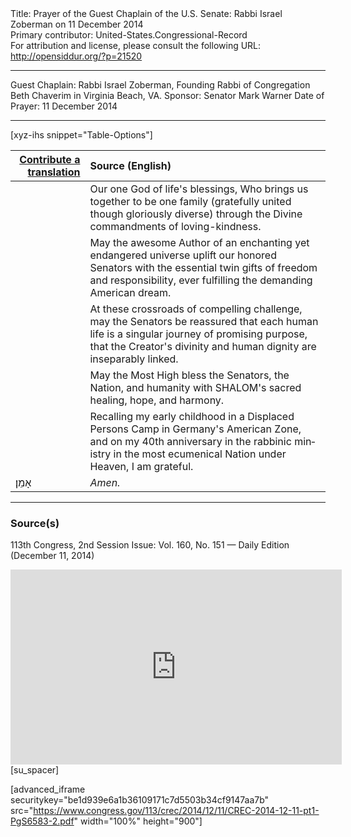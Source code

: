 <html>
<head></head>
<body>
Title: Prayer of the Guest Chaplain of the U.S. Senate: Rabbi Israel Zoberman on 11 December 2014<br />
Primary contributor: United-States.Congressional-Record<br />
For attribution and license, please consult the following URL: <a href="http://opensiddur.org/?p=21520">http://opensiddur.org/?p=21520</a>
<p />
<hr />

Guest Chaplain: Rabbi Israel Zoberman, Founding Rabbi of Congregation Beth Chaverim in Virginia Beach, VA.
Sponsor: Senator Mark Warner
Date of Prayer: 11 December 2014

<hr />

[xyz-ihs snippet="Table-Options"]<table style="margin-left: auto; margin-right: auto;" class="draggable">
<thead><tr><th id="x" style="text-align: right;"><a href="/contributing/upload/">Contribute a translation</a></th><th style="text-align: left;">Source (English)</th></tr></thead>
<tbody>
<tr><td style="vertical-align:top;">
<div class="liturgy" lang="he">

</span></div></td>
 
<td style="vertical-align:top;">
<div class="english" lang="en">
Our one God of life's blessings, 
Who brings us together to be one family 
(gratefully united though gloriously diverse) 
through the Divine commandments of loving-kindness. 
</div></td></tr>


<tr><td style="vertical-align:top;">
<div class="liturgy" lang="he">

</span></div></td>
 
<td style="vertical-align:top;">
<div class="english" lang="en">
May the awesome Author of an enchanting yet endangered universe 
uplift our honored Senators 
with the essential twin gifts of freedom and responsibility, 
ever fulfilling the demanding American dream. 
</div></td></tr>


<tr><td style="vertical-align:top;">
<div class="liturgy" lang="he">

</span></div></td>
 
<td style="vertical-align:top;">
<div class="english" lang="en">
At these crossroads of compelling challenge, 
may the Senators be reassured 
that each human life is a singular journey of promising purpose, 
that the Creator's divinity 
and human dignity 
are inseparably linked. 
</div></td></tr>


<tr><td style="vertical-align:top;">
<div class="liturgy" lang="he">

</span></div></td>
 
<td style="vertical-align:top;">
<div class="english" lang="en">
May the Most High bless the Senators, 
the Nation, 
and humanity 
with SHALOM's sacred healing, 
hope, 
and harmony.
</div></td></tr>


<tr><td style="vertical-align:top;">
<div class="liturgy" lang="he">

</span></div></td>
 
<td style="vertical-align:top;">
<div class="english" lang="en">
Recalling my early childhood 
in a Displaced Persons Camp 
in Germany's American Zone, 
and on my 40th anniversary in the rabbinic ministry 
in the most ecumenical Nation under Heaven, 
I am grateful. 
</div></td></tr>


<tr><td style="vertical-align:top;">
<div class="liturgy" lang="he">
אָמֵן׃
</span></div></td>
 
<td style="vertical-align:top;">
<div class="english" lang="en">
<em>Amen.</em>
</div></td></tr>
</tbody></table>

<hr />

<h3>Source(s)</h3>

113th Congress, 2nd Session
Issue: Vol. 160, No. 151 — Daily Edition (December 11, 2014)

<iframe width=530 height=312 src='https://www.c-span.org/video/standalone/?c4746789/opening-prayer-rabbi-israel-zoberman' allowfullscreen='allowfullscreen' frameborder=0></iframe>[su_spacer]

[advanced_iframe securitykey="be1d939e6a1b36109171c7d5503b34cf9147aa7b" src="https://www.congress.gov/113/crec/2014/12/11/CREC-2014-12-11-pt1-PgS6583-2.pdf" width="100%" height="900"]
</body>
</html>